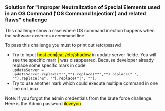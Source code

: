 ### Solution for "Improper Neutralization of Special Elements used in an OS Command ('OS Command Injection') and related flaws" challenge

This challenge show a case where OS command injection happens when the software executes a command line.

To pass this challenge you must to print out /etc/passwd
- Try to input <mark>host.com|cat /etc/shadow</mark> in update server fielde. You will see the specific mark <mark>|</mark> was disappeared.
Because developer already replace some specific mark in code. <code>
updateServer = updateServer.replace("'","").replace("\"","").replace("`", "").replace("&", "").replace("|", "");</code>
- Try to use another mark which could execute multiple command in one line on Linux.

Note: If you forgot the admin credentials from the brute force challenge. Here is the Admin password <mark>iloveyou</mark>